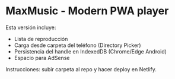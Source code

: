 # MaxMusic - Modern PWA player

Esta versión incluye:
- Lista de reproducción
- Carga desde carpeta del teléfono (Directory Picker)
- Persistencia del handle en IndexedDB (Chrome/Edge Android)
- Espacio para AdSense

Instrucciones: subir carpeta al repo y hacer deploy en Netlify.

